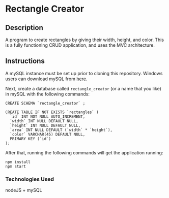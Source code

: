 # Rectangle Creator
## Description
A program to create rectangles by giving their width, height, and color. This is a fully functioning CRUD application, and uses the MVC architecture.

## Instructions
A mySQL instance must be set up prior to cloning this repository. Windows users can download mySQL from [here](https://dev.mysql.com/downloads/installer/).

Next, create a database called `rectangle_creator` (or a name that you like) in mySQL with the following commands:
```
CREATE SCHEMA `rectangle_creator` ;

CREATE TABLE IF NOT EXISTS `rectangles` (
  `id` INT NOT NULL AUTO_INCREMENT,
  `width` INT NULL DEFAULT NULL,
  `height` INT NULL DEFAULT NULL,
  `area` INT NULL DEFAULT (`width` * `height`),
  `color` VARCHAR(45) DEFAULT NULL,
  PRIMARY KEY (`id`)
);
```
After that, running the following commands will get the application running:
```
npm install
npm start
```
### Technologies Used
nodeJS + mySQL
